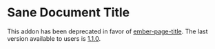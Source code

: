 # Sane Document Title

This addon has been deprecated in favor of [ember-page-title](https://github.com/ember-cli/ember-page-title). The last version available to users is [1.1.0](https://github.com/kimroen/ember-cli-document-title/blob/master/CHANGELOG.md#110).

